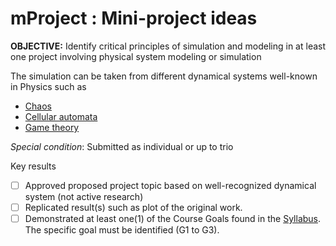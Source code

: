 # mProject : Mini-project ideas

**OBJECTIVE:** Identify critical principles of simulation and modeling in at least one project involving physical system modeling or simulation

The simulation can be taken from different dynamical systems well-known in Physics such as
 - [Chaos](./Chaos/README.md)
 - [Cellular automata](./Cellular-Automata/README.md)
 - [Game theory](./Game-Theory/README.md)

*Special condition*: Submitted as individual or up to trio

Key results
 - [ ] Approved proposed project topic based on well-recognized dynamical system (not active research)
 - [ ] Replicated result(s) such as plot of the original work.
 - [ ] Demonstrated at least one(1) of the Course Goals found in the [Syllabus](../SYLLABUS.md).
  The specific goal must be identified (G1 to G3).
